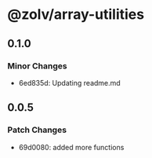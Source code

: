 # @zolv/array-utilities

## 0.1.0

### Minor Changes

- 6ed835d: Updating readme.md

## 0.0.5

### Patch Changes

- 69d0080: added more functions
